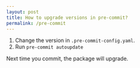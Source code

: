 ```yaml
---
layout: post
title: How to upgrade versions in pre-commit?
permalink: /pre-commit
---
```


1. Change the version in `.pre-commit-config.yaml`.
2. Run `pre-commit autoupdate`

Next time you commit, the package will upgrade.
